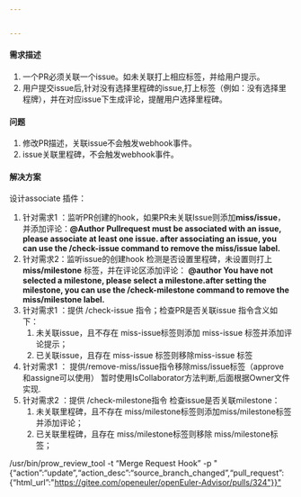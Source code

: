 ```yaml
---


---
```


<h4 id="需求描述">需求描述</h4>
<ol>
<li>一个PR必须关联一个issue。如未关联打上相应标签，并给用户提示。</li>
<li>用户提交issue后,针对没有选择里程碑的issue,打上标签（例如：没有选择里程牌），并在对应issue下生成评论，提醒用户选择里程碑。</li>
</ol>
<h4 id="问题">问题</h4>
<ol>
<li>修改PR描述，关联issue不会触发webhook事件。</li>
<li>issue关联里程碑，不会触发webhook事件。</li>
</ol>
<h4 id="解决方案">解决方案</h4>
<p>设计associate 插件：</p>
<ol>
<li>针对需求1 ：监听PR创建的hook，如果PR未关联Issue则添加<strong>miss/issue</strong>，并添加评论：<strong>@Author Pullrequest must be associated with an issue, please associate at least one issue. after associating an issue, you can use the /check-issue command to remove the miss/issue label.</strong></li>
<li>针对需求2：监听issue的创建hook  检测是否设置里程碑，未设置则打上 <strong>miss/milestone</strong> 标签，并在评论区添加评论： <strong>@author You have not selected a milestone, please select a milestone.after setting the milestone, you can use the /check-milestone command to remove the miss/milestone label.</strong></li>
<li>针对需求1 ：提供 /check-issue 指令；检查PR是否关联issue 指令含义如下：
<ol>
<li>未关联issue，且不存在 miss-issue标签则添加 miss-issue 标签并添加评论提示；</li>
<li>已关联issue，且存在 miss-issue 标签则移除miss-issue 标签</li>
</ol>
</li>
<li>针对需求1 ： 提供/remove-miss/issue指令移除miss/issue标签（approve 和assigne可以使用） 暂时使用IsCollaborator方法判断,后面根据Owner文件实现.</li>
<li>针对需求2 ：提供 /check-milestone指令 检查issue是否关联milestone：
<ol>
<li>未关联里程碑，且不存在 miss/milestone标签则添加miss/milestone标签并添加评论；</li>
<li>已关联里程碑，且存在 miss/milestone标签则移除 miss/milestone标签；</li>
</ol>
</li>
</ol>
<p>/usr/bin/prow_review_tool -t “Merge Request Hook” -p "{“action”:“update”,“action_desc”:“source_branch_changed”,“pull_request”: {“html_url”:"<a href="https://gitee.com/openeuler/openEuler-Advisor/pulls/324%22%7D%7D%22">https://gitee.com/openeuler/openEuler-Advisor/pulls/324"}}"</a></p>

